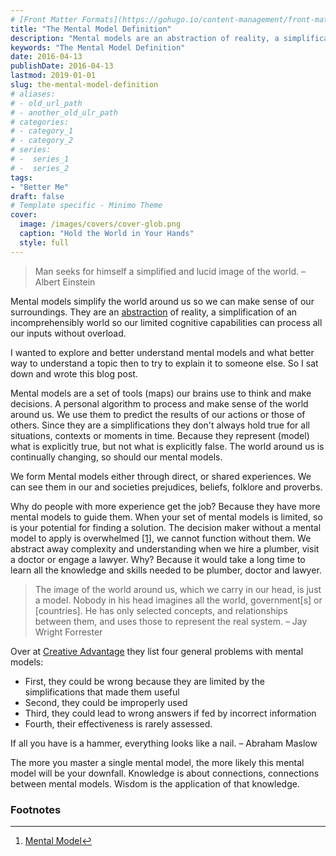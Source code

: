 ```yaml
---
# [Front Matter Formats](https://gohugo.io/content-management/front-matter/)
title: "The Mental Model Definition"
description: "Mental models are an abstraction of reality, a simplification of an incomprehensibly world."
keywords: "The Mental Model Definition"
date: 2016-04-13
publishDate: 2016-04-13
lastmod: 2019-01-01
slug: the-mental-model-definition
# aliases:
# - old_url_path
# - another_old_ulr_path
# categories:
# - category_1
# - category_2
# series:
# -  series_1
# -  series_2
tags:
- "Better Me"
draft: false
# Template specific - Minimo Theme
cover:
  image: /images/covers/cover-glob.png
  caption: "Hold the World in Your Hands"
  style: full
---
```


> Man seeks for himself a simplified and lucid image of the world. – Albert Einstein

Mental models simplify the world around us so we can make sense of our surroundings. They are an [abstraction](https://en.wikipedia.org/wiki/Abstraction) of reality, a simplification of an incomprehensibly world so our limited cognitive capabilities can process all our inputs without overload.

I wanted to explore and better understand mental models and what better way to understand a topic then to try to explain it to someone else. So I sat down and wrote this blog post.

Mental models are a set of tools (maps) our brains use to think and make decisions. A personal algorithm to process and make sense of the world around us. We use them to predict the results of our actions or those of others. Since they are a simplifications they don't always hold true for all situations, contexts or moments in time. Because they represent (model) what is explicitly true, but not what is explicitly false. The world around us is continually changing, so should our mental models.

We form Mental models either through direct, or shared experiences. We can see them in our and societies prejudices, beliefs, folklore and proverbs.

Why do people with more experience get the job? Because they have more mental models to guide them. When your set of mental models is limited, so is your potential for finding a solution. The decision maker without a mental model to apply is overwhelmed [[1]]([1]), we cannot function without them. We abstract away complexity and understanding when we hire a plumber, visit a doctor or engage a lawyer. Why? Because it would take a long time to learn all the knowledge and skills needed to be plumber, doctor and lawyer.

> The image of the world around us, which we carry in our head, is just a model. Nobody in his head imagines all the world, government[s] or [countries]. He has only selected concepts, and relationships between them, and uses those to represent the real system. – Jay Wright Forrester

Over at [Creative Advantage](http://www.createadvantage.com/glossary/mental-model) they list four general problems with mental models:

- First, they could be wrong because they are limited by the simplifications that made them useful
- Second, they could be improperly used
- Third, they could lead to wrong answers if fed by incorrect information
- Fourth, their effectiveness is rarely assessed.

If all you have is a hammer, everything looks like a nail. – Abraham Maslow

The more you master a single mental model, the more likely this mental model will be your downfall. Knowledge is about connections, connections between mental models. Wisdom is the application of that knowledge.

### Footnotes

---

1. [Mental Model](http://www.createadvantage.com/glossary/mental-model)[↩︎](↩︎)
